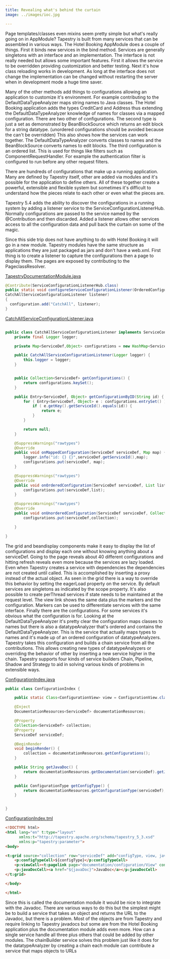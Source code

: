 ```yaml
---
title: Revealing what's behind the curtain
image: ../images/ioc.jpg

---
```


Page templates/classes even mixins seem pretty simple but what's really going on in AppModule? Tapestry is built from many services that can be assembled in various ways. The Hotel Booking AppModule does a couple of things. First it binds new services in the bind method. Services are generally singletons with an interface and an implementation. The interface is not really needed but allows some important features. First it allows the service to be overridden providing customization and better testing. Next it's how class reloading works in development. As long at the interface does not change the implementation can be changed without restarting the server when in development mode a huge time saver.

Many of the other methods add things to configurations allowing an application to customize it's environment. For example contributing to the DefaultDataTypeAnalyzer maps string names to Java classes. The Hotel Booking application adds the types CreditCard and Address thus extending the DefaultDataTypeAnalyzer knowledge of names for classes via a mapped configuration. There are two other of configurations. The second type is just a set as demonstrated by BeanBlockSource which returns an edit block for a string datatype. (unordered configurations should be avoided because the can't be overridden) This also shows how the services can work together. The DefaultDataTypeAnalyzer converts classes to names and the BeanBlockSource converts names to edit blocks. The third configuration is an ordered list. This is used for things like filters such as ComponentRequestHandler. For example the authentication filter is configured to run before any other request filters.

There are hundreds of configurations that make up a running application. Many are defined by Tapestry itself, other are added via modules and it's possible for the application to define others. All of these together create a powerful, extensible and flexible system but sometimes it's difficult to understand how the pieces relate to each other or even what the pieces are.

Tapestry 5.4 adds the ability to discover the configurations in a running system by adding a listener service to the ServiceConfigurationListenerHub. Normally configurations are passed to the service named by the @Contribution and then discarded. Added a listener allows other services access to all the configuration data and pull back the curtain on some of the magic.

Since this side trip does not have anything to do with Hotel Booking it will go in a new module. Tapestry modules have the same structure as applications they are just packaged as jars and don't have a web.xml. First thing is to create a listener to capture the configurations then a page to display them. The pages are exposed by contributing to the PageclassResolver.

[TapestryDocumentationModule.java](https://github.com/trsvax/tapestry-documentation/blob/master/src/main/java/com/trsvax/tapestry/documentation/services/modules/TapestryDocumentationModule.java#L77-L82)

```java
@Contribute(ServiceConfigurationListenerHub.class)
public static void configureServiceConfigurationListener(OrderedConfiguration<ServiceConfigurationListener> configuration,
CatchAllServiceConfigurationListener listener)
{
  configuration.add("CatchAll", listener);
}
```
[CatchAllServiceConfigurationListener.java](https://github.com/trsvax/tapestry-documentation/blob/master/src/main/java/com/trsvax/tapestry/documentation/services/CatchAllServiceConfigurationListener.java#L13)

```java

public class CatchAllServiceConfigurationListener implements ServiceConfigurationListener {
	private final Logger logger;

	private Map<ServiceDef,Object> configurations = new HashMap<ServiceDef,Object>();

	public CatchAllServiceConfigurationListener(Logger logger) {
		this.logger = logger;
	}


	public Collection<ServiceDef> getConfigurations() {
		return configurations.keySet();
	}

	public Entry<ServiceDef, Object> getConfigurationByID(String id) {
		for ( Entry<ServiceDef, Object> e : configurations.entrySet() ) {
			if ( e.getKey().getServiceId().equals(id)) {
				return e;
			}
		}

		return null;
	}

	@SuppressWarnings("rawtypes")
	@Override
	public void onMappedConfiguration(ServiceDef serviceDef, Map map) {
		logger.info("id: {} {}",serviceDef.getServiceId(),map);
		configurations.put(serviceDef, map);
	}

	@SuppressWarnings("rawtypes")
	@Override
	public void onOrderedConfiguration(ServiceDef serviceDef, List list) {
		configurations.put(serviceDef,list);
	}

	@SuppressWarnings("rawtypes")
	@Override
	public void onUnorderedConfiguration(ServiceDef serviceDef, Collection collection) {
		configurations.put(serviceDef,collection);

	}

}
```


The grid and beandisplay components make it easy to display the list of configurations and display each one without knowing anything about a serviceDef. Going to the page reveals about 40 different configurations and hitting refresh reveals even more because the services are lazy loaded. Even when Tapestry creates a service with dependencies the dependencies are not created until called. This is accomplished by inserting a proxy instead of the actual object. As seen in the grid there is a way to override this behavior by setting the eagerLoad property on the service. By default services are singletons as indicated by the scope property. It's also possible to create perThread services if state needs to be maintained at the request level. The view link shows the same data plus the markers and the configuration. Markers can be used to differentiate services with the same interface. Finally there are the configurations. For some services it's obvious what the configuration is for. Looking at the DefaultDataTypeAnalyzer it's pretty clear the configuration maps classes to names but there is also a datatypeAnalyzer that's ordered and contains the DefaultDataTypeAnalyzer. This is the service that actually maps types to names and it's made up of an ordered configuration of datatypeAnalyzers. Tapestry takes this configuration and builds a chain service from all the contributions. This allows creating new types of datatypeAnalyzers or overriding the behavior of other by inserting a new service higher in the chain. Tapestry supports four kinds of service builders Chain, Pipeline, Shadow and Strategy to aid in solving various kinds of problems in extensible ways.

[ConfigurationIndex.java](https://github.com/trsvax/tapestry-documentation/blob/master/src/main/java/com/trsvax/tapestry/documentation/pages/configuration/ConfigurationIndex.java#L13)

```java
public class ConfigurationIndex {

	public static Class<ConfigurationView> view = ConfigurationView.class;

	@Inject
	DocumentationResources<ServiceDef> documentationResources;

	@Property
	Collection<ServiceDef> collection;
	@Property
	ServiceDef serviceDef;

	@BeginRender
	void beginRender() {
		collection = documentationResources.getConfigurations();
	}

	public String getJavaDoc() {
		return documentationResources.getDocumentation(serviceDef).getJavaDoc();
	}

	public ConfigurationType getConfigType() {
		return documentationResources.getConfigurationType(serviceDef);
	}


}
```

[ConfigurationIndex.tml](https://github.com/trsvax/tapestry-documentation/blob/master/src/main/resources/com/trsvax/tapestry/documentation/pages/configuration/ConfigurationIndex.tml#L1)

```html
<!DOCTYPE html>
<html lang="en" t:type="layout"
      xmlns:t="http://tapestry.apache.org/schema/tapestry_5_3.xsd"
      xmlns:p="tapestry:parameter">
<body>

<t:grid source="collection" row="serviceDef" add="configType, view, javaDoc" >
	<p:configTypeCell>${configType}</p:configTypeCell>
	<p:viewCell><t:pagelink page="documentation/configuration/View" context="serviceDef">view</t:pagelink></p:viewCell>
	<p:javaDocCell><a href="${javaDoc}">JavaDoc</a></p:javaDocCell>
</t:grid>

</body>

</html>
```

Since this is called the documentation module it would be nice to integrate with the Javadoc. There are various ways to do this but the simplest might be to build a service that takes an object and returns the URL to the Javadoc, but there is a problem. Most of the objects are from Tapestry and require linking to Tapestry javadocs but some are from the Hotel Booking application plus the documentation module adds even more. How can a single service handle all three plus others that could be added by other modules. The chainBuilder service solves this problem just like it does for the datatypeAnalyzer by creating a chain each module can contribute a service that maps objects to URLs
